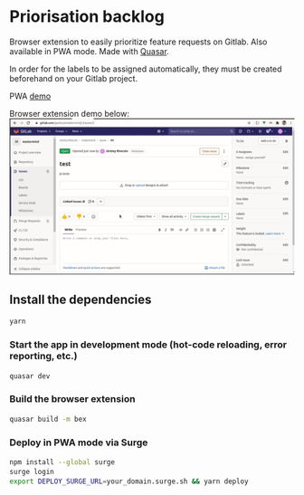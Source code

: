 # Priorisation backlog

Browser extension to easily prioritize feature requests on Gitlab. Also available in PWA mode. Made with [Quasar](https://quasar.dev/).

In order for the labels to be assigned automatically, they must be created beforehand on your Gitlab project.

PWA [demo](https://backlog-tool.surge.sh/#/)

Browser extension demo below:
![](/public/demo.gif)

## Install the dependencies

```bash
yarn
```

### Start the app in development mode (hot-code reloading, error reporting, etc.)

```bash
quasar dev
```

### Build the browser extension

```bash
quasar build -m bex
```

### Deploy in PWA mode via Surge

```bash
npm install --global surge
surge login
export DEPLOY_SURGE_URL=your_domain.surge.sh && yarn deploy
```
